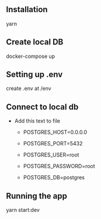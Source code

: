 ## Installation

yarn

## Create local DB

docker-compose up

## Setting up .env

create .env at /env

## Connect to local db

- Add this text to file

  - POSTGRES_HOST=0.0.0.0

  - POSTGRES_PORT=5432

  - POSTGRES_USER=root

  - POSTGRES_PASSWORD=root

  - POSTGRES_DB=postgres

## Running the app

yarn start:dev
